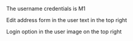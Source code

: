 The username credentials is M1

Edit address form in the user text in the top right

Login option in the user image on the top right 